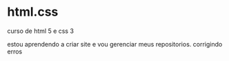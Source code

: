 # html.css
 curso de html 5 e css 3

 estou aprendendo a criar site e vou gerenciar meus repositorios.
 corrigindo erros
